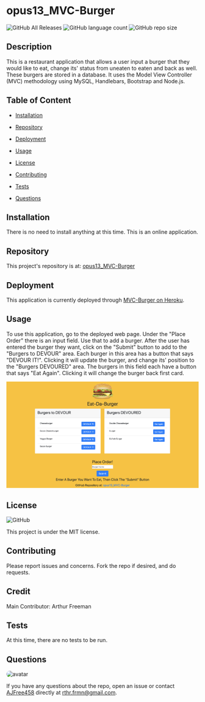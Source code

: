 # opus13_MVC-Burger


![GitHub All Releases](https://img.shields.io/github/languages/top/AJFree458/opus13_MVC-Burger) ![GitHub language count](https://img.shields.io/github/languages/count/AJFree458/opus13_MVC-Burger) ![GitHub repo size](https://img.shields.io/github/repo-size/AJFree458/opus13_MVC-Burger)

## Description

This is a restaurant application that allows a user input a burger that they would like to eat, change its' status from uneaten to eaten and back as well. These burgers are stored in a database. It uses the Model View Controller (MVC) methodology using MySQL, Handlebars, Bootstrap and Node.js.

## Table of Content

* [Installation](#installation)

* [Repository](#repository)

* [Deployment](#deployment)

* [Usage](#usage)

* [License](#license)

* [Contributing](#contributing)

* [Tests](#tests)

* [Questions](#questions)

## Installation

There is no need to install anything at this time. This is an online application.

## Repository

This project's repository is at: [opus13_MVC-Burger](https://github.com/AJFree458/opus13_MVC-Burger)

## Deployment

This application is currently deployed through [MVC-Burger on Heroku](https://warm-plains-37625.herokuapp.com/).

## Usage

To use this application, go to the deployed web page. Under the "Place Order" there is an input field. Use that to add a burger. After the user has entered the burger they want, click on the "Submit" button to add to the "Burgers to DEVOUR" area. Each burger in this area has a button that says "DEVOUR IT!". Clicking it will update the burger, and change its' position to the "Burgers DEVOURED" area. The burgers in this field each have a button that says "Eat Again". Clicking it will change the burger back first card.

![App Demo](public/assets/img/Burger_Demo.png)

## License

![GitHub](https://img.shields.io/github/license/AJFree458/opus13_MVC-Burger)

This project is under the MIT license.

## Contributing

Please report issues and concerns. Fork the repo if desired, and do requests.

## Credit

Main Contributor: Arthur Freeman

## Tests

At this time, there are no tests to be run.

## Questions

<img src="https://avatars3.githubusercontent.com/u/59231957?v=4" alt="avatar" style="border-radius: 16px" width="30" />

If you have any questions about the repo, open an issue or contact [AJFree458](https://api.github.com/users/AJFree458) directly at rthr.frmn@gmail.com.
